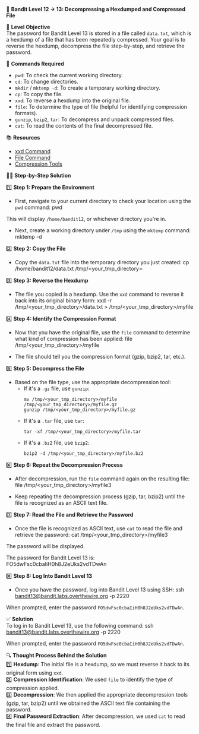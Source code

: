 🏁 **Bandit Level 12 -> 13: Decompressing a Hexdumped and Compressed File**

🎯 **Level Objective**  
The password for Bandit Level 13 is stored in a file called `data.txt`, which is a hexdump of a file that has been repeatedly compressed. Your goal is to reverse the hexdump, decompress the file step-by-step, and retrieve the password.

🔧 **Commands Required**

- `pwd`: To check the current working directory.
- `cd`: To change directories.
- `mkdir` / `mktemp -d`: To create a temporary working directory.
- `cp`: To copy the file.
- `xxd`: To reverse a hexdump into the original file.
- `file`: To determine the type of file (helpful for identifying compression formats).
- `gunzip`, `bzip2`, `tar`: To decompress and unpack compressed files.
- `cat`: To read the contents of the final decompressed file.

📚 **Resources**

- [xxd Command](https://man7.org/linux/man-pages/man1/xxd.1.html)
- [File Command](https://man7.org/linux/man-pages/man1/file.1.html)
- [Compression Tools](https://www.gnu.org/software/gzip/manual/gzip.html)

🧑‍💻 **Step-by-Step Solution**

1️⃣ **Step 1: Prepare the Environment**

- First, navigate to your current directory to check your location using the `pwd` command:
  pwd

This will display `/home/bandit12`, or whichever directory you're in.

- Next, create a working directory under `/tmp` using the `mktemp` command:
  mktemp -d

2️⃣ **Step 2: Copy the File**

- Copy the `data.txt` file into the temporary directory you just created:
  cp /home/bandit12/data.txt /tmp/<your_tmp_directory>

3️⃣ **Step 3: Reverse the Hexdump**

- The file you copied is a hexdump. Use the `xxd` command to reverse it back into its original binary form:
  xxd -r /tmp/<your_tmp_directory>/data.txt > /tmp/<your_tmp_directory>/myfile

4️⃣ **Step 4: Identify the Compression Format**

- Now that you have the original file, use the `file` command to determine what kind of compression has been applied:
  file /tmp/<your_tmp_directory>/myfile

- The file should tell you the compression format (gzip, bzip2, tar, etc.).

5️⃣ **Step 5: Decompress the File**

- Based on the file type, use the appropriate decompression tool:
  - If it's a `.gz` file, use `gunzip`:
    ```
    mv /tmp/<your_tmp_directory>/myfile /tmp/<your_tmp_directory>/myfile.gz
    gunzip /tmp/<your_tmp_directory>/myfile.gz
    ```
  - If it's a `.tar` file, use `tar`:
    ```
    tar -xf /tmp/<your_tmp_directory>/myfile.tar
    ```
  - If it's a `.bz2` file, use `bzip2`:
    ```
    bzip2 -d /tmp/<your_tmp_directory>/myfile.bz2
    ```

6️⃣ **Step 6: Repeat the Decompression Process**

- After decompression, run the `file` command again on the resulting file:
  file /tmp/<your_tmp_directory>/myfile3

- Keep repeating the decompression process (gzip, tar, bzip2) until the file is recognized as an ASCII text file.

7️⃣ **Step 7: Read the File and Retrieve the Password**

- Once the file is recognized as ASCII text, use `cat` to read the file and retrieve the password:
  cat /tmp/<your_tmp_directory>/myfile3

The password will be displayed.

The password for Bandit Level 13 is:
FO5dwFsc0cbaIiH0h8J2eUks2vdTDwAn

8️⃣ **Step 8: Log Into Bandit Level 13**

- Once you have the password, log into Bandit Level 13 using SSH:
  ssh bandit13@bandit.labs.overthewire.org -p 2220

When prompted, enter the password `FO5dwFsc0cbaIiH0h8J2eUks2vdTDwAn`.

✅ **Solution**  
To log in to Bandit Level 13, use the following command:
ssh bandit13@bandit.labs.overthewire.org -p 2220

When prompted, enter the password `FO5dwFsc0cbaIiH0h8J2eUks2vdTDwAn`.

🔍 **Thought Process Behind the Solution**  
1️⃣ **Hexdump**: The initial file is a hexdump, so we must reverse it back to its original form using `xxd`.  
2️⃣ **Compression Identification**: We used `file` to identify the type of compression applied.  
3️⃣ **Decompression**: We then applied the appropriate decompression tools (gzip, tar, bzip2) until we obtained the ASCII text file containing the password.  
4️⃣ **Final Password Extraction**: After decompression, we used `cat` to read the final file and extract the password.
